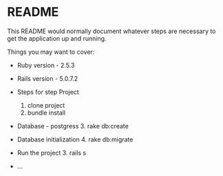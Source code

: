 # README

This README would normally document whatever steps are necessary to get the
application up and running.

Things you may want to cover:

* Ruby version - 2.5.3

* Rails version - 5.0.7.2

* Steps for step Project
    1. clone project
    2. bundle install

* Database - postgress
    3. rake db:create

* Database initialization
    4. rake db:migrate

* Run the project
    3. rails s
* ...
